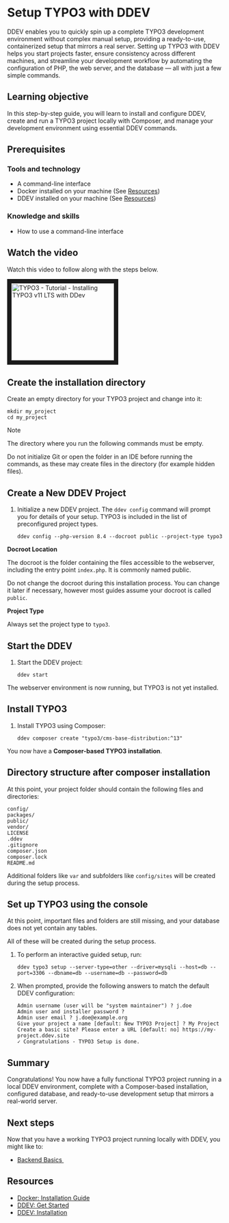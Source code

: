 # Setup TYPO3 with DDEV

DDEV enables you to quickly spin up a complete TYPO3 development environment without complex manual setup, providing a ready-to-use, containerized setup that mirrors a real server. Setting up TYPO3 with DDEV helps you start projects faster, ensure consistency across different machines, and streamline your development workflow by automating the configuration of PHP, the web server, and the database — all with just a few simple commands.

## Learning objective

In this step-by-step guide, you will learn to install and configure DDEV, create and run a TYPO3 project locally with Composer, and manage your development environment using essential DDEV commands.

## Prerequisites

### Tools and technology

* A command-line interface
* Docker installed on your machine (See [Resources](#Resources))
* DDEV installed on your machine (See [Resources](#Resources))

### Knowledge and skills

* How to use a command-line interface

## Watch the video

Watch this video to follow along with the steps below.

<a href="https://www.youtube.com/watch?feature=player_embedded&v=HW7J3G1SqZw" target="_blank"><img src="https://img.youtube.com/vi/HW7J3G1SqZw/0.jpg" 
alt="TYPO3 - Tutorial - Installing TYPO3 v11 LTS with DDev" width="240" height="180" border="10" /></a>

## Create the installation directory

Create an empty directory for your TYPO3 project and change into it:

```
mkdir my_project
cd my_project
```

> [!Note]
> The directory where you run the following commands must be empty.
> 
> Do not initialize Git or open the folder in an IDE before running the commands, as these may create files in the directory (for example hidden files).


## Create a New DDEV Project

1. Initialize a new DDEV project. The `ddev config` command will prompt you for details of your setup. TYPO3 is included in the list of preconfigured project types.

    ```
    ddev config --php-version 8.4 --docroot public --project-type typo3
    ```

**Docroot Location**

The docroot is the folder containing the files accessible to the webserver, including the entry point `index.php`. It is commonly named public.

Do not change the docroot during this installation process. You can change it later if necessary, however most guides assume your docroot is called `public`.

**Project Type**

Always set the project type to `typo3`.


## Start the DDEV

1. Start the DDEV project:

    `ddev start`

The webserver environment is now running, but TYPO3 is not yet installed.

## Install TYPO3

1. Install TYPO3 using Composer:

    `ddev composer create "typo3/cms-base-distribution:^13"`

You now have a **Composer-based TYPO3 installation**.

## Directory structure after composer installation

At this point, your project folder should contain the following files and directories:

```
config/
packages/
public/
vendor/
LICENSE
.ddev
.gitignore
composer.json
composer.lock
README.md
```

Additional folders like `var` and subfolders like `config/sites` will be created during the setup process.

## Set up TYPO3 using the console

At this point, important files and folders are still missing, and your database does not yet contain any tables.

All of these will be created during the setup process.

1. To perform an interactive guided setup, run:

    `ddev typo3 setup --server-type=other --driver=mysqli --host=db --port=3306 --dbname=db --username=db --password=db`

2. When prompted, provide the following answers to match the default DDEV configuration:

    ```
    Admin username (user will be "system maintainer") ? j.doe
    Admin user and installer password ?
    Admin user email ? j.doe@example.org
    Give your project a name [default: New TYPO3 Project] ? My Project
    Create a basic site? Please enter a URL [default: no] https://my-project.ddev.site
    ✓ Congratulations - TYPO3 Setup is done.
    ```

## Summary

Congratulations! You now have a fully functional TYPO3 project running in a local DDEV environment, complete with a Composer-based installation, configured database, and ready-to-use development setup that mirrors a real-world server.

## Next steps

Now that you have a working TYPO3 project running locally with DDEV, you might like to:

* [Backend Basics ](https://docs.typo3.org/m/typo3/guide-step-by-step/main/en-us/10GettingStarted/20BasicConfiguration/10BackendBasics/Index.html#backend-basics)

## Resources

* [Docker: Installation Guide](https://docs.docker.com/get-started/get-docker/)
* [DDEV: Get Started](https://ddev.com/get-started/)
* [DDEV: Installation](https://ddev.readthedocs.io/en/stable/users/install/ddev-installation/)